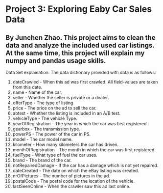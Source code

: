 # Project 3: Exploring Eaby Car Sales Data

## By Junchen Zhao. This project aims to clean the data and analyze the included used car listings. At the same time, this project will explain my numpy and pandas usage skills.

Data Set explaination:
The data dictionary provided with data is as follows:

1. dateCrawled - When this ad was first crawled. All field-values are taken from this date.
2. name - Name of the car.
3. seller - Whether the seller is private or a dealer.
4. offerType - The type of listing
5. price - The price on the ad to sell the car.
6. abtest - Whether the listing is included in an A/B test.
7. vehicleType - The vehicle Type.
8. yearOfRegistration - The year in which the car was first registered.
9. gearbox - The transmission type.
10. powerPS - The power of the car in PS.
11. model - The car model name.
12. kilometer - How many kilometers the car has driven.
13. monthOfRegistration - The month in which the car was first registered.
14. fuelType - What type of fuel the car uses.
15. brand - The brand of the car.
16. notRepairedDamage - If the car has a damage which is not yet repaired.
17. dateCreated - The date on which the eBay listing was created.
18. nrOfPictures - The number of pictures in the ad.
19. postalCode - The postal code for the location of the vehicle.
20. lastSeenOnline - When the crawler saw this ad last online.
